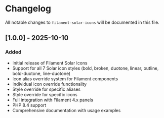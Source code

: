 # Changelog

All notable changes to `filament-solar-icons` will be documented in this file.

## [1.0.0] - 2025-10-10

### Added

- Initial release of Filament Solar Icons
- Support for all 7 Solar icon styles (bold, broken, duotone, linear, outline, bold-duotone, line-duotone)
- Icon alias override system for Filament components
- Individual icon override functionality
- Style override for specific aliases
- Style override for specific icons
- Full integration with Filament 4.x panels
- PHP 8.4 support
- Comprehensive documentation with usage examples
